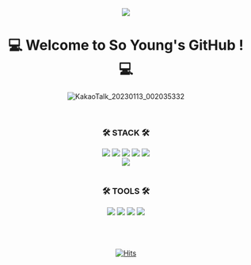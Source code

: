 <div align="center">
  <img src="https://capsule-render.vercel.app/api?type=wave&color=3b91bf&height=200&section=header&fontSize=90" />
  
  <h1> 💻 Welcome to So Young's GitHub ! 💻 </h1>
  
<!--   
  <img src="https://capsule-render.vercel.app/api?type=wave&color=327fa8&height=300&section=header&text=capsule%20render&fontSize=90" /> -->
  
![KakaoTalk_20230113_002035332](https://user-images.githubusercontent.com/109199214/212106882-9ed9e124-cd5e-4f6a-91ca-c17047ffd934.png)

  <br />
  
  <h3> 🛠 STACK 🛠 </h3>

<img src="https://img.shields.io/badge/Java-007396?style=flat-square&logo=Java&logoColor=white"/>
<img src="https://img.shields.io/badge/Spring Boot-6DB33F?style=flat-square&logo=SpringBoot&logoColor=white"/>
<img src="https://img.shields.io/badge/JavaScript-F7DF1E?style=flat-square&logo=JavaScript&logoColor=black"/>
<img src="https://img.shields.io/badge/React-61DAFB?style=flat-square&logo=React&logoColor=black"/>
<img src="https://img.shields.io/badge/CSS3-1572B6?style=flat-square&logo=CSS3&logoColor=white"/>
  <br />
<img src="https://img.shields.io/badge/MySql-4479A1?style=flat-square&logo=MySql&logoColor=white"/>
<!-- <img src="https://img.shields.io/badge/Amazon EC2-FF9900?style=flat-square&logo=Amazon EC2&logoColor=white"/>
<img src="https://img.shields.io/badge/Amazon S3-569A31?style=flat-square&logo=Amazon S3&logoColor=white"/> -->
  <br />
  <br />
<h3> 🛠 TOOLS 🛠 </h3>
<img src="https://img.shields.io/badge/GitHub-181717?style=flat-square&logo=GitHub&logoColor=white"/>
<img src="https://img.shields.io/badge/IntelliJ IDEA-000000?style=flat-square&logo=IntelliJ IDEA&logoColor=white"/>
<img src="https://img.shields.io/badge/Visual Studio Code-007ACC?style=flat-square&logo=Visual Studio Code&logoColor=white"/>
<img src="https://img.shields.io/badge/Postman-FF6C37?style=flat-square&logo=Postman&logoColor=white"/>
  <br />
  <br />
  <br />
<!-- <a href="https://wiken.io/b/8577">
  <img src="https://img.shields.io/badge/wiken-7231cc?style=flat-square&logo=Velog&logoColor=white"/>
</a> -->
  <br />
  
[![Hits](https://hits.seeyoufarm.com/api/count/incr/badge.svg?url=https%3A%2F%2Fgithub.com%2Ftooffuu%2Fhit-counter&count_bg=%238BCF57&title_bg=%23555555&icon=&icon_color=%23C10000&title=hits&edge_flat=true)](https://hits.seeyoufarm.com)
  <br />
  <br />
</div>
